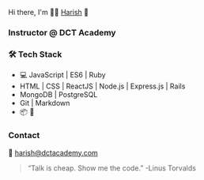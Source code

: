 Hi there, I'm :man_technologist:  [Harish](www.harishbn31.github.io)  :wave:	

### Instructor @ DCT Academy
### 🛠   Tech Stack
-  :computer: JavaScript | ES6 | Ruby
-  HTML | CSS | ReactJS | Node.js | Express.js | Rails 
-  MongoDB | PostgreSQL
-  Git | Markdown
- :package: :gem:
### Contact
:e-mail:  harish@dctacademy.com

> “Talk is cheap. Show me the code.”  -Linus Torvalds
